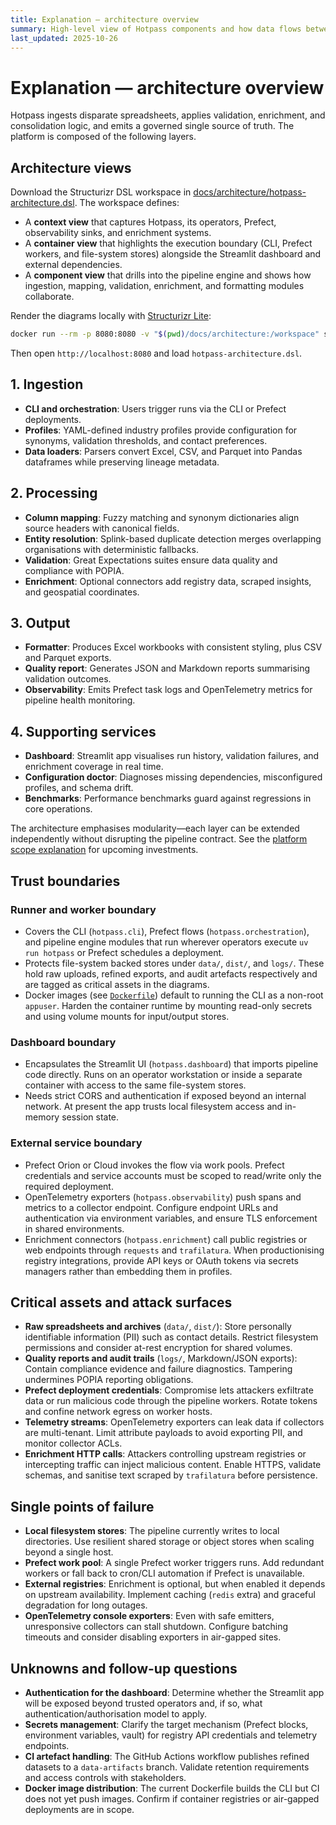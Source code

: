 ```yaml
---
title: Explanation — architecture overview
summary: High-level view of Hotpass components and how data flows between them.
last_updated: 2025-10-26
---
```


# Explanation — architecture overview

Hotpass ingests disparate spreadsheets, applies validation, enrichment, and consolidation logic, and emits a governed single source of truth. The platform is composed of the following layers.

## Architecture views

Download the Structurizr DSL workspace in [docs/architecture/hotpass-architecture.dsl](../architecture/hotpass-architecture.dsl). The workspace defines:

- A **context view** that captures Hotpass, its operators, Prefect, observability sinks, and enrichment systems.
- A **container view** that highlights the execution boundary (CLI, Prefect workers, and file-system stores) alongside the Streamlit dashboard and external dependencies.
- A **component view** that drills into the pipeline engine and shows how ingestion, mapping, validation, enrichment, and formatting modules collaborate.

Render the diagrams locally with [Structurizr Lite](https://docs.structurizr.com/lite):

```bash
docker run --rm -p 8080:8080 -v "$(pwd)/docs/architecture:/workspace" structurizr/lite
```

Then open `http://localhost:8080` and load `hotpass-architecture.dsl`.

## 1. Ingestion

- **CLI and orchestration**: Users trigger runs via the CLI or Prefect deployments.
- **Profiles**: YAML-defined industry profiles provide configuration for synonyms, validation thresholds, and contact preferences.
- **Data loaders**: Parsers convert Excel, CSV, and Parquet into Pandas dataframes while preserving lineage metadata.

## 2. Processing

- **Column mapping**: Fuzzy matching and synonym dictionaries align source headers with canonical fields.
- **Entity resolution**: Splink-based duplicate detection merges overlapping organisations with deterministic fallbacks.
- **Validation**: Great Expectations suites ensure data quality and compliance with POPIA.
- **Enrichment**: Optional connectors add registry data, scraped insights, and geospatial coordinates.

## 3. Output

- **Formatter**: Produces Excel workbooks with consistent styling, plus CSV and Parquet exports.
- **Quality report**: Generates JSON and Markdown reports summarising validation outcomes.
- **Observability**: Emits Prefect task logs and OpenTelemetry metrics for pipeline health monitoring.

## 4. Supporting services

- **Dashboard**: Streamlit app visualises run history, validation failures, and enrichment coverage in real time.
- **Configuration doctor**: Diagnoses missing dependencies, misconfigured profiles, and schema drift.
- **Benchmarks**: Performance benchmarks guard against regressions in core operations.

The architecture emphasises modularity—each layer can be extended independently without disrupting the pipeline contract. See the [platform scope explanation](./platform-scope.md) for upcoming investments.

## Trust boundaries

### Runner and worker boundary

- Covers the CLI (`hotpass.cli`), Prefect flows (`hotpass.orchestration`), and pipeline engine modules that run wherever operators execute `uv run hotpass` or Prefect schedules a deployment.
- Protects file-system backed stores under `data/`, `dist/`, and `logs/`. These hold raw uploads, refined exports, and audit artefacts respectively and are tagged as critical assets in the diagrams.
- Docker images (see [`Dockerfile`](../../Dockerfile)) default to running the CLI as a non-root `appuser`. Harden the container runtime by mounting read-only secrets and using volume mounts for input/output stores.

### Dashboard boundary

- Encapsulates the Streamlit UI (`hotpass.dashboard`) that imports pipeline code directly. Runs on an operator workstation or inside a separate container with access to the same file-system stores.
- Needs strict CORS and authentication if exposed beyond an internal network. At present the app trusts local filesystem access and in-memory session state.

### External service boundary

- Prefect Orion or Cloud invokes the flow via work pools. Prefect credentials and service accounts must be scoped to read/write only the required deployment.
- OpenTelemetry exporters (`hotpass.observability`) push spans and metrics to a collector endpoint. Configure endpoint URLs and authentication via environment variables, and ensure TLS enforcement in shared environments.
- Enrichment connectors (`hotpass.enrichment`) call public registries or web endpoints through `requests` and `trafilatura`. When productionising registry integrations, provide API keys or OAuth tokens via secrets managers rather than embedding them in profiles.

## Critical assets and attack surfaces

- **Raw spreadsheets and archives** (`data/`, `dist/`): Store personally identifiable information (PII) such as contact details. Restrict filesystem permissions and consider at-rest encryption for shared volumes.
- **Quality reports and audit trails** (`logs/`, Markdown/JSON exports): Contain compliance evidence and failure diagnostics. Tampering undermines POPIA reporting obligations.
- **Prefect deployment credentials**: Compromise lets attackers exfiltrate data or run malicious code through the pipeline workers. Rotate tokens and confine network egress on worker hosts.
- **Telemetry streams**: OpenTelemetry exporters can leak data if collectors are multi-tenant. Limit attribute payloads to avoid exporting PII, and monitor collector ACLs.
- **Enrichment HTTP calls**: Attackers controlling upstream registries or intercepting traffic can inject malicious content. Enable HTTPS, validate schemas, and sanitise text scraped by `trafilatura` before persistence.

## Single points of failure

- **Local filesystem stores**: The pipeline currently writes to local directories. Use resilient shared storage or object stores when scaling beyond a single host.
- **Prefect work pool**: A single Prefect worker triggers runs. Add redundant workers or fall back to cron/CLI automation if Prefect is unavailable.
- **External registries**: Enrichment is optional, but when enabled it depends on upstream availability. Implement caching (`redis` extra) and graceful degradation for long outages.
- **OpenTelemetry console exporters**: Even with safe emitters, unresponsive collectors can stall shutdown. Configure batching timeouts and consider disabling exporters in air-gapped sites.

## Unknowns and follow-up questions

- **Authentication for the dashboard**: Determine whether the Streamlit app will be exposed beyond trusted operators and, if so, what authentication/authorisation model to apply.
- **Secrets management**: Clarify the target mechanism (Prefect blocks, environment variables, vault) for registry API credentials and telemetry endpoints.
- **CI artefact handling**: The GitHub Actions workflow publishes refined datasets to a `data-artifacts` branch. Validate retention requirements and access controls with stakeholders.
- **Docker image distribution**: The current Dockerfile builds the CLI but CI does not yet push images. Confirm if container registries or air-gapped deployments are in scope.
